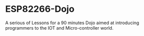 # ESP82266-Dojo
A serious of Lessons for a 90 minutes Dojo aimed at introducing  programmers to the IOT and Micro-controller world.

